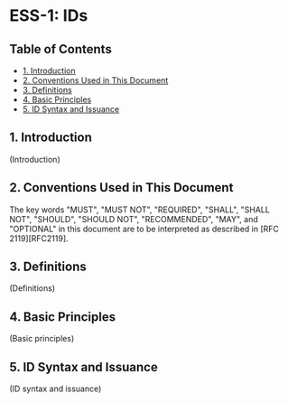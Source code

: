 ESS-1: IDs
============

## Table of Contents

- [1. Introduction](#1-introduction)
- [2. Conventions Used in This Document](#2-conventions-used-in-this-document)
- [3. Definitions](#3-definitions)
- [4. Basic Principles](#4-basic-principles)
- [5. ID Syntax and Issuance](#5-id-syntax-and-issuance)

## 1. Introduction

(Introduction)

## 2. Conventions Used in This Document

The key words "MUST", "MUST NOT", "REQUIRED", "SHALL", "SHALL NOT", "SHOULD",
"SHOULD NOT", "RECOMMENDED", "MAY", and "OPTIONAL" in this document are to be
interpreted as described in [RFC 2119][RFC2119].

## 3. Definitions

(Definitions)

## 4. Basic Principles

(Basic principles)

## 5. ID Syntax and Issuance

(ID syntax and issuance)
